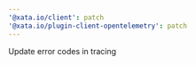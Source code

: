 ```yaml
---
'@xata.io/client': patch
'@xata.io/plugin-client-opentelemetry': patch
---
```


Update error codes in tracing
